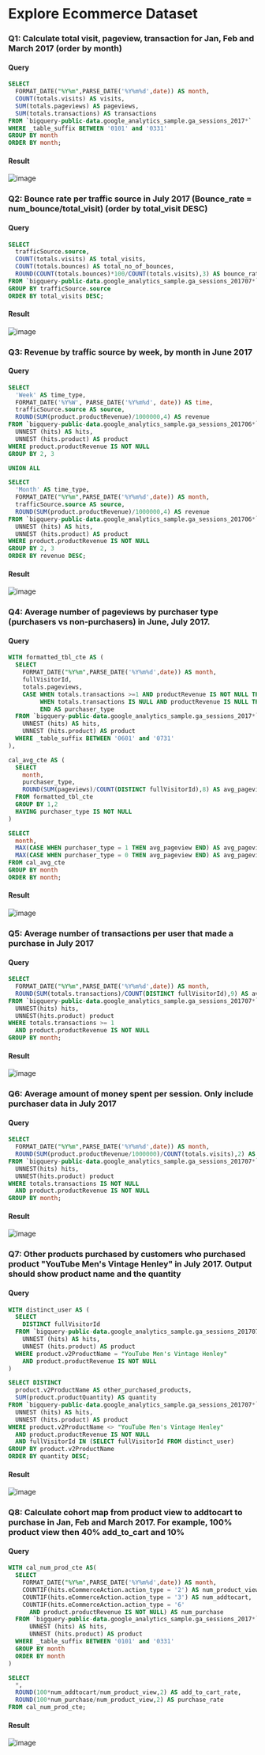 # Explore Ecommerce Dataset

### Q1: Calculate total visit, pageview, transaction for Jan, Feb and March 2017 (order by month) 
#### Query

```sql
SELECT 
  FORMAT_DATE("%Y%m",PARSE_DATE('%Y%m%d',date)) AS month,
  COUNT(totals.visits) AS visits,
  SUM(totals.pageviews) AS pageviews,
  SUM(totals.transactions) AS transactions
FROM `bigquery-public-data.google_analytics_sample.ga_sessions_2017*`
WHERE _table_suffix BETWEEN '0101' and '0331'
GROUP BY month
ORDER BY month;
```
#### Result
![image](https://github.com/user-attachments/assets/0029b426-8374-4900-8957-88b6d2cd207a)

### Q2: Bounce rate per traffic source in July 2017 (Bounce_rate = num_bounce/total_visit) (order by total_visit DESC)
#### Query
```sql
SELECT 
  trafficSource.source,
  COUNT(totals.visits) AS total_visits,
  COUNT(totals.bounces) AS total_no_of_bounces,
  ROUND(COUNT(totals.bounces)*100/COUNT(totals.visits),3) AS bounce_rate
FROM `bigquery-public-data.google_analytics_sample.ga_sessions_201707*`
GROUP BY trafficSource.source
ORDER BY total_visits DESC;
```
#### Result
![image](https://github.com/user-attachments/assets/eb710749-0184-4468-af22-973ab7f4947f)

### Q3: Revenue by traffic source by week, by month in June 2017
#### Query
```sql
SELECT
  'Week' AS time_type,
  FORMAT_DATE('%Y%W', PARSE_DATE('%Y%m%d', date)) AS time,
  trafficSource.source AS source,
  ROUND(SUM(product.productRevenue)/1000000,4) AS revenue
FROM `bigquery-public-data.google_analytics_sample.ga_sessions_201706*`,
  UNNEST (hits) AS hits,
  UNNEST (hits.product) AS product
WHERE product.productRevenue IS NOT NULL
GROUP BY 2, 3

UNION ALL

SELECT
  'Month' AS time_type,
  FORMAT_DATE("%Y%m",PARSE_DATE('%Y%m%d',date)) AS month,
  trafficSource.source AS source,
  ROUND(SUM(product.productRevenue)/1000000,4) AS revenue
FROM `bigquery-public-data.google_analytics_sample.ga_sessions_201706*`,
  UNNEST (hits) AS hits,
  UNNEST (hits.product) AS product
WHERE product.productRevenue IS NOT NULL
GROUP BY 2, 3
ORDER BY revenue DESC;
```
#### Result
![image](https://github.com/user-attachments/assets/add4599a-91dd-41ce-a6ba-01bc2c0ec6ae)

### Q4: Average number of pageviews by purchaser type (purchasers vs non-purchasers) in June, July 2017.
#### Query
```sql
WITH formatted_tbl_cte AS (
  SELECT 
    FORMAT_DATE("%Y%m",PARSE_DATE('%Y%m%d',date)) AS month,
    fullVisitorId,
    totals.pageviews,
    CASE WHEN totals.transactions >=1 AND productRevenue IS NOT NULL THEN 1
         WHEN totals.transactions IS NULL AND productRevenue IS NULL THEN 0
         END AS purchaser_type
  FROM `bigquery-public-data.google_analytics_sample.ga_sessions_2017*`,
    UNNEST (hits) AS hits,
    UNNEST (hits.product) AS product
  WHERE _table_suffix BETWEEN '0601' and '0731'
),

cal_avg_cte AS (
  SELECT 
    month,
    purchaser_type, 
    ROUND(SUM(pageviews)/COUNT(DISTINCT fullVisitorId),8) AS avg_pageview
  FROM formatted_tbl_cte
  GROUP BY 1,2
  HAVING purchaser_type IS NOT NULL
)

SELECT
  month,
  MAX(CASE WHEN purchaser_type = 1 THEN avg_pageview END) AS avg_pageviews_purchase,
  MAX(CASE WHEN purchaser_type = 0 THEN avg_pageview END) AS avg_pageviews_non_purchase
FROM cal_avg_cte
GROUP BY month
ORDER BY month;
```
#### Result
![image](https://github.com/user-attachments/assets/913cd7f6-26ea-41f1-a7d3-1dcd28c7509f)

### Q5: Average number of transactions per user that made a purchase in July 2017
#### Query
```sql
SELECT 
  FORMAT_DATE("%Y%m",PARSE_DATE('%Y%m%d',date)) AS month,
  ROUND(SUM(totals.transactions)/COUNT(DISTINCT fullVisitorId),9) AS avg_total_transactions_per_user
FROM `bigquery-public-data.google_analytics_sample.ga_sessions_201707*`,
  UNNEST(hits) hits,
  UNNEST(hits.product) product
WHERE totals.transactions >= 1
  AND product.productRevenue IS NOT NULL
GROUP BY month;
```
#### Result
![image](https://github.com/user-attachments/assets/347f9bca-7560-4064-9a5c-21253eb51e4b)

### Q6: Average amount of money spent per session. Only include purchaser data in July 2017
#### Query
```sql
SELECT
  FORMAT_DATE("%Y%m",PARSE_DATE('%Y%m%d',date)) AS month,
  ROUND(SUM(product.productRevenue/1000000)/COUNT(totals.visits),2) AS avg_revenue_by_user_per_visit
FROM `bigquery-public-data.google_analytics_sample.ga_sessions_201707*`,
  UNNEST(hits) hits,
  UNNEST(hits.product) product
WHERE totals.transactions IS NOT NULL
  AND product.productRevenue IS NOT NULL
GROUP BY month;
```
#### Result
![image](https://github.com/user-attachments/assets/0c9110ca-42e2-4ead-9ab9-e4c3b9cddbc8)

### Q7: Other products purchased by customers who purchased product "YouTube Men's Vintage Henley" in July 2017. Output should show product name and the quantity 
#### Query
```sql
WITH distinct_user AS (
  SELECT
    DISTINCT fullVisitorId
  FROM `bigquery-public-data.google_analytics_sample.ga_sessions_201707*`,
    UNNEST (hits) AS hits,
    UNNEST (hits.product) AS product
  WHERE product.v2ProductName = "YouTube Men's Vintage Henley"
    AND product.productRevenue IS NOT NULL
)

SELECT DISTINCT
  product.v2ProductName AS other_purchased_products,
  SUM(product.productQuantity) AS quantity
FROM `bigquery-public-data.google_analytics_sample.ga_sessions_201707*`,
  UNNEST (hits) AS hits,
  UNNEST (hits.product) AS product
WHERE product.v2ProductName <> "YouTube Men's Vintage Henley"
  AND product.productRevenue IS NOT NULL
  AND fullVisitorId IN (SELECT fullVisitorId FROM distinct_user)
GROUP BY product.v2ProductName
ORDER BY quantity DESC;
```
#### Result
![image](https://github.com/user-attachments/assets/2373d46e-6757-4557-87d7-58b815202cf6)

### Q8: Calculate cohort map from product view to addtocart to purchase in Jan, Feb and March 2017. For example, 100% product view then 40% add_to_cart and 10% 
#### Query
```sql
WITH cal_num_prod_cte AS(
  SELECT
    FORMAT_DATE("%Y%m",PARSE_DATE('%Y%m%d',date)) AS month,
    COUNTIF(hits.eCommerceAction.action_type = '2') AS num_product_view,
    COUNTIF(hits.eCommerceAction.action_type = '3') AS num_addtocart,
    COUNTIF(hits.eCommerceAction.action_type = '6'
      AND product.productRevenue IS NOT NULL) AS num_purchase
  FROM `bigquery-public-data.google_analytics_sample.ga_sessions_2017*`,
      UNNEST (hits) AS hits,
      UNNEST (hits.product) AS product
  WHERE _table_suffix BETWEEN '0101' and '0331'
  GROUP BY month
  ORDER BY month
)

SELECT
  *,
  ROUND(100*num_addtocart/num_product_view,2) AS add_to_cart_rate,
  ROUND(100*num_purchase/num_product_view,2) AS purchase_rate
FROM cal_num_prod_cte;
```
#### Result
![image](https://github.com/user-attachments/assets/399fa523-3531-4050-9f4e-38fdfb2d89ed)

